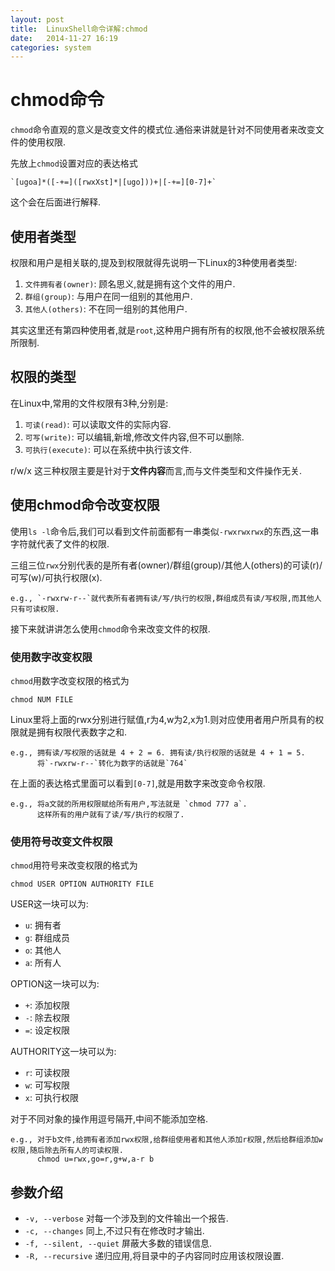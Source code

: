 ```yaml
---
layout: post
title:  LinuxShell命令详解:chmod
date:   2014-11-27 16:19
categories: system
---
```


# chmod命令

`chmod`命令直观的意义是改变文件的模式位.通俗来讲就是针对不同使用者来改变文件的使用权限.

先放上`chmod`设置对应的表达格式

    `[ugoa]*([-+=]([rwxXst]*|[ugo]))+|[-+=][0-7]+`

这个会在后面进行解释.

## 使用者类型

权限和用户是相关联的,提及到权限就得先说明一下Linux的3种使用者类型:

1. `文件拥有者(owner)`: 顾名思义,就是拥有这个文件的用户.
2. `群组(group)`: 与用户在同一组别的其他用户.
3. `其他人(others)`: 不在同一组别的其他用户.

其实这里还有第四种使用者,就是`root`,这种用户拥有所有的权限,他不会被权限系统所限制.

## 权限的类型

在Linux中,常用的文件权限有3种,分别是:

1. `可读(read)`: 可以读取文件的实际内容.
2. `可写(write)`: 可以编辑,新增,修改文件内容,但不可以删除.
3. `可执行(execute)`: 可以在系统中执行该文件.

r/w/x 这三种权限主要是针对于**文件内容**而言,而与文件类型和文件操作无关.

## 使用chmod命令改变权限

使用`ls -l`命令后,我们可以看到文件前面都有一串类似`-rwxrwxrwx`的东西,这一串字符就代表了文件的权限.

三组三位`rwx`分别代表的是所有者(owner)/群组(group)/其他人(others)的可读(r)/可写(w)/可执行权限(x).

    e.g., `-rwxrw-r--`就代表所有者拥有读/写/执行的权限,群组成员有读/写权限,而其他人只有可读权限.

接下来就讲讲怎么使用`chmod`命令来改变文件的权限.

### 使用数字改变权限

`chmod`用数字改变权限的格式为

    chmod NUM FILE

Linux里将上面的rwx分别进行赋值,r为4,w为2,x为1.则对应使用者用户所具有的权限就是拥有权限代表数字之和.

    e.g., 拥有读/写权限的话就是 4 + 2 = 6. 拥有读/执行权限的话就是 4 + 1 = 5.
          将`-rwxrw-r--`转化为数字的话就是`764`

在上面的表达格式里面可以看到`[0-7]`,就是用数字来改变命令权限.

    e.g., 将a文就的所用权限赋给所有用户,写法就是 `chmod 777 a`.
          这样所有的用户就有了读/写/执行的权限了.

### 使用符号改变文件权限

`chmod`用符号来改变权限的格式为

    chmod USER OPTION AUTHORITY FILE

USER这一块可以为:

* `u`: 拥有者
* `g`: 群组成员
* `o`: 其他人
* `a`: 所有人

OPTION这一块可以为:

* `+`: 添加权限
* `-`: 除去权限
* `=`: 设定权限

AUTHORITY这一块可以为:

* `r`: 可读权限
* `w`: 可写权限
* `x`: 可执行权限

对于不同对象的操作用逗号隔开,中间不能添加空格.

    e.g., 对于b文件,给拥有者添加rwx权限,给群组使用者和其他人添加r权限,然后给群组添加w权限,随后除去所有人的可读权限.
          chmod u=rwx,go=r,g+w,a-r b

## 参数介绍

* `-v, --verbose` 对每一个涉及到的文件输出一个报告.
* `-c, --changes` 同上,不过只有在修改时才输出.
* `-f, --silent, --quiet` 屏蔽大多数的错误信息.
* `-R, --recursive` 递归应用,将目录中的子内容同时应用该权限设置.
